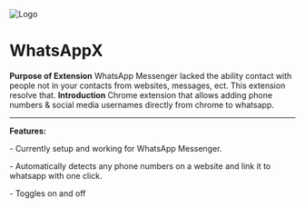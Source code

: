 ![Logo](https://github.com/PositiveVibrations/WhatsAppX/blob/main/images/logo/logo.png?raw=true)

# WhatsAppX
<b>Purpose of Extension</b>
WhatsApp Messenger lacked the ability contact with people not in your contacts from websites, messages, ect. 
This extension resolve that.
<b>Introduction</b>
Chrome extension that allows adding phone numbers & social media usernames directly from chrome to whatsapp.
<hr>
<b>Features:</b>
<p>- Currently setup and working for WhatsApp Messenger.
<p>- Automatically detects any phone numbers on a website and link it to whatsapp with one click.
<p>- Toggles on and off

